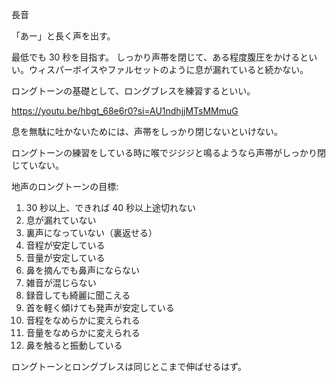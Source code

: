 長音

「あー」と長く声を出す。

最低でも 30 秒を目指す。
しっかり声帯を閉じて、ある程度腹圧をかけるといい。ウィスパーボイスやファルセットのように息が漏れていると続かない。

ロングトーンの基礎として、ロングブレスを練習するといい。

https://youtu.be/hbgt_68e6r0?si=AU1ndhjjMTsMMmuG

息を無駄に吐かないためには、声帯をしっかり閉じないといけない。

ロングトーンの練習をしている時に喉でジジジと鳴るようなら声帯がしっかり閉じていない。

地声のロングトーンの目標:

1. 30 秒以上、できれば 40 秒以上途切れない
2. 息が漏れていない
3. 裏声になっていない（裏返せる）
4. 音程が安定している
5. 音量が安定している
6. 鼻を摘んでも鼻声にならない
7. 雑音が混じらない
8. 録音しても綺麗に聞こえる
9. 首を軽く傾けても発声が安定している
10. 音程をなめらかに変えられる
11. 音量をなめらかに変えられる
12. 鼻を触ると振動している

ロングトーンとロングブレスは同じとこまで伸ばせるはず。
